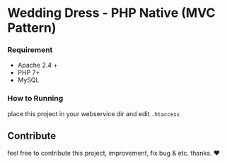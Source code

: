 # Wedding Dress - PHP Native (MVC Pattern)

### Requirement

 - Apache 2.4 +
 - PHP 7+
 - MySQL
 
 
### How to Running
place this project in your webservice dir
and edit `.htaccess` 


## Contribute
feel free to contribute this project, improvement, fix bug & etc. thanks. ❤
